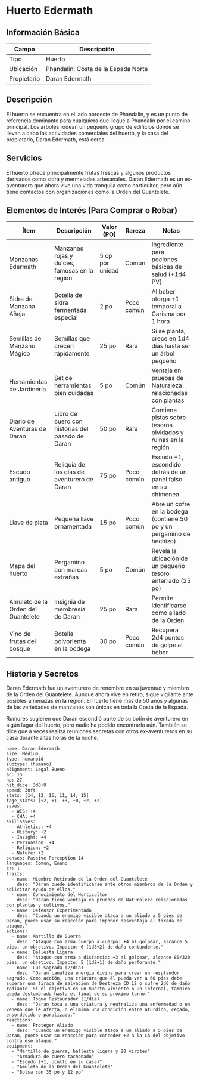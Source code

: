 # Huerto Edermath

## Información Básica

| Campo | Descripción |
| --- | --- |
| Tipo | Huerto |
| Ubicación | Phandalin, Costa de la Espada Norte |
| Propietario | Daran Edermath |

## Descripción

El huerto se encuentra en el lado noroeste de Phandalin, y es un punto de referencia dominante para cualquiera que llegue a Phandalin por el camino principal. Los árboles rodean un pequeño grupo de edificios donde se llevan a cabo las actividades comerciales del huerto, y la casa del propietario, Daran Edermath, está cerca.

## Servicios

El huerto ofrece principalmente frutas frescas y algunos productos derivados como sidra y mermeladas artesanales. Daran Edermath es un ex-aventurero que ahora vive una vida tranquila como horticultor, pero aún tiene contactos con organizaciones como la Orden del Guantelete.

## Elementos de Interés (Para Comprar o Robar)

| Ítem | Descripción | Valor (PO) | Rareza | Notas |
| --- | --- | --- | --- | --- |
| Manzanas Edermath | Manzanas rojas y dulces, famosas en la región | 5 cp por unidad | Común | Ingrediente para pociones básicas de salud (+1d4 PV) |
| Sidra de Manzana Añeja | Botella de sidra fermentada especial | 2 po | Poco común | Al beber otorga +1 temporal a Carisma por 1 hora |
| Semillas de Manzano Mágico | Semillas que crecen rápidamente | 25 po | Rara | Si se planta, crece en 1d4 días hasta ser un árbol pequeño |
| Herramientas de Jardinería | Set de herramientas bien cuidadas | 5 po | Común | Ventaja en pruebas de Naturaleza relacionadas con plantas |
| Diario de Aventuras de Daran | Libro de cuero con historias del pasado de Daran | 50 po | Rara | Contiene pistas sobre tesoros olvidados y ruinas en la región |
| Escudo antiguo | Reliquia de los días de aventurero de Daran | 75 po | Poco común | Escudo +1, escondido detrás de un panel falso en su chimenea |
| Llave de plata | Pequeña llave ornamentada | 15 po | Poco común | Abre un cofre en la bodega (contiene 50 po y un pergamino de hechizo) |
| Mapa del huerto | Pergamino con marcas extrañas | 5 po | Común | Revela la ubicación de un pequeño tesoro enterrado (25 po) |
| Amuleto de la Orden del Guantelete | Insignia de membresía de Daran | 25 po | Rara | Permite identificarse como aliado de la Orden |
| Vino de frutas del bosque | Botella polvorienta en la bodega | 30 po | Poco común | Recupera 2d4 puntos de golpe al beber |

## Historia y Secretos

Daran Edermath fue un aventurero de renombre en su juventud y miembro de la Orden del Guantelete. Aunque ahora vive en retiro, sigue vigilante ante posibles amenazas en la región. El huerto tiene más de 50 años y algunas de las variedades de manzanos son únicas en toda la Costa de la Espada.

Rumores sugieren que Daran escondió parte de su botín de aventurero en algún lugar del huerto, pero nadie ha podido encontrarlo aún. También se dice que a veces realiza reuniones secretas con otros ex-aventureros en su casa durante altas horas de la noche.

```statblock
name: Daran Edermath
size: Medium
type: humanoid
subtype: (humano)
alignment: Legal Bueno
ac: 15
hp: 27
hit_dice: 3d8+9
speed: 30ft
stats: [14, 12, 16, 11, 14, 15]
fage_stats: [+2, +1, +3, +0, +2, +2]
saves:
  - WIS: +4
  - CHA: +4
skillsaves:
  - Athletics: +4
  - History: +2
  - Insight: +4
  - Persuasion: +4
  - Religion: +2
  - Nature: +2
senses: Passive Perception 14
languages: Común, Enano
cr: 1
traits:
  - name: Miembro Retirado de la Orden del Guantelete
    desc: "Daran puede identificarse ante otros miembros de la Orden y solicitar ayuda de ellos."
  - name: Conocimiento del Horticultor
    desc: "Daran tiene ventaja en pruebas de Naturaleza relacionadas con plantas y cultivos."
  - name: Defensor Experimentado
    desc: "Cuando un enemigo visible ataca a un aliado a 5 pies de Daran, puede usar su reacción para imponer desventaja al tirada de ataque."
actions:
  - name: Martillo de Guerra
    desc: "Ataque con arma cuerpo a cuerpo: +4 al golpear, alcance 5 pies, un objetivo. Impacto: 6 (1d8+2) de daño contundente."
  - name: Ballesta Ligera
    desc: "Ataque con arma a distancia: +3 al golpear, alcance 80/320 pies, un objetivo. Impacto: 5 (1d8+1) de daño perforante."
  - name: Luz Sagrada (2/día)
    desc: "Daran canaliza energía divina para crear un resplandor sagrado. Como acción, una criatura que él pueda ver a 60 pies debe superar una tirada de salvación de Destreza CD 12 o sufre 2d6 de daño radiante. Si el objetivo es un muerto viviente o un infernal, también queda deslumbrado hasta el final de su próximo turno."
  - name: Toque Restaurador (1/día)
    desc: "Daran toca a una criatura y neutraliza una enfermedad o un veneno que le afecta, o elimina una condición entre aturdido, cegado, ensordecido o paralizado."
reactions:
  - name: Proteger Aliado
    desc: "Cuando un enemigo visible ataca a un aliado a 5 pies de Daran, puede usar su reacción para conceder +2 a la CA del objetivo contra ese ataque."
equipment:
  - "Martillo de guerra, ballesta ligera y 20 virotes"
  - "Armadura de cuero tachonado"
  - "Escudo (+1, oculto en su casa)"
  - "Amuleto de la Orden del Guantelete"
  - "Bolsa con 35 po y 12 pp"
```
